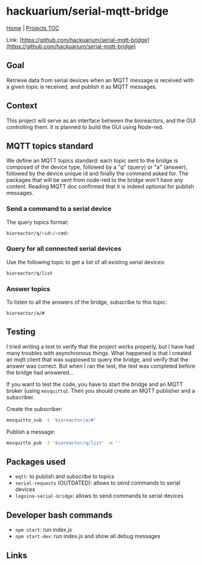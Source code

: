 # hackuarium/serial-mqtt-bridge

[Home](../../README.md) | [Projects TOC](../projects.md)

Link: [https://github.com/hackuarium/serial-mqtt-bridge](https://github.com/hackuarium/serial-mqtt-bridge)

## Goal
Retrieve data from serial devices when an MQTT message is received with a given topic is received, and publish it as MQTT messages.

## Context

This project will serve as an interface between the bioreactors, and the GUI controlling them. It is planned to build the GUI using Node-red.

## MQTT topics standard

We define an MQTT topics standard: each topic sent to the bridge is composed of the device type, followed by a "q" (query) or "a" (answer), followed by the device unique id and finally the command asked for. The packages that will be sent from node-red to the bridge won't have any content. Reading MQTT doc confirmed that it is indeed optional for publish messages.

### Send a command to a serial device

The query topics format:
```bash
bioreactor/q/<id>/<cmd>
```

### Query for all connected serial devices

Use the following topic to get a list of all existing serial devices:
```bash
bioreactor/q/list
```

### Answer topics

To listen to all the answers of the bridge, subscribe to this topic:
```
bioreactor/a/#
```

## Testing

I tried writing a test to verify that the project works properly, but I have had many troubles with asynchronous things. What happened is that I created an mqtt client that was supposed to query the bridge, and verify that the answer was correct. But when I ran the test, the test was completed before the bridge had answered...

If you want to test the code, you have to start the bridge and an MQTT broker (using `mosquitto`). Then you should create an MQTT publisher and a subscriber.

Create the subscriber:
```bash
mosquitto_sub -t 'bioreactor/a/#'
```

Publish a message:
```bash
mosquitto_pub -t 'bioreactor/q/list' -m ''
```

## Packages used

- `mqtt`: to publish and subscribe to topics
- `serial-requests` (OUTDATED): allows to send commands to serial devices
- `legoino-serial-bridge`: allows to send commands to serial devices

## Developer bash commands
- `npm start`: run index.js
- `npm start-dev`: run index.js and show all debug messages

## Links
